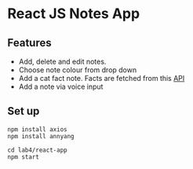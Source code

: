 # React JS Notes App

## Features
- Add, delete and edit notes.
- Choose note colour from drop down
- Add a cat fact note. Facts are fetched from this [API](https://catfact.ninja/fact)
- Add a note via voice input

## Set up

```
npm install axios
npm install annyang
```

```
cd lab4/react-app
npm start
```